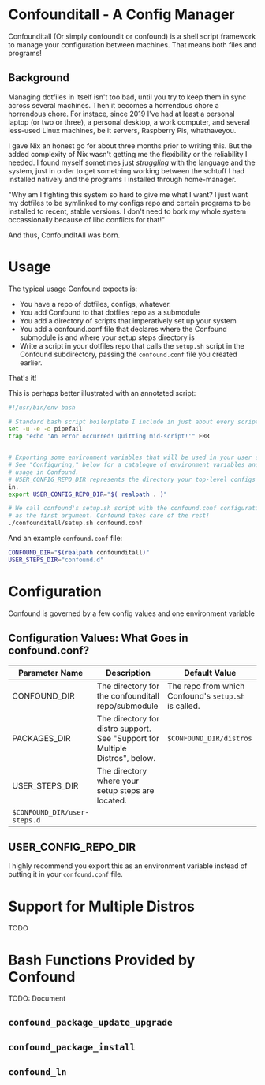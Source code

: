 # Confounditall - A Config Manager

Confounditall (Or simply confoundit or confound) is a shell script framework
to manage your configuration between machines. That means both files and
programs!

## Background

Managing dotfiles in itself isn't too bad, until you try to keep them in sync
across several machines. Then it becomes a horrendous chore a horrendous chore.
For instace, since 2019 I've had at least a personal laptop (or two or three), a
personal desktop, a work computer, and several less-used Linux machines, be it
servers, Raspberry Pis, whathaveyou.

I gave Nix an honest go for about three months prior to writing this. But the
added complexity of Nix wasn't getting me the flexibility or the reliability I
needed. I found myself sometimes just *struggling* with the language and the
system, just in order to get something working between the schtuff I had
installed natively and the programs I installed through home-manager.

"Why am I fighting this system so hard to give me what I want? I just want my
dotfiles to be symlinked to my configs repo and certain programs to be installed
to recent, stable versions. I don't need to bork my whole system occassionally
because of libc conflicts for that!"

And thus, ConfoundItAll was born.

# Usage

The typical usage Confound expects is:
- You have a repo of dotfiles, configs, whatever.
- You add Confound to that dotfiles repo as a submodule
- You add a directory of scripts that imperatively set up your system
- You add a confound.conf file that declares where the Confound submodule is and
  where your setup steps directory is
- Write a script in your dotfiles repo that calls the `setup.sh` script in the
  Confound subdirectory, passing the `confound.conf` file you created earlier.

That's it!

This is perhaps better illustrated with an annotated script:

```bash
#!/usr/bin/env bash

# Standard bash script boilerplate I include in just about every script
set -u -e -o pipefail
trap "echo 'An error occurred! Quitting mid-script!'" ERR


# Exporting some environment variables that will be used in your user steps
# See "Configuring," below for a catalogue of environment variables and their
# usage in Confound.
# USER_CONFIG_REPO_DIR represents the directory your top-level configs repo is
in.
export USER_CONFIG_REPO_DIR="$( realpath . )"

# We call confound's setup.sh script with the confound.conf configuration file
# as the first argument. Confound takes care of the rest!
./confounditall/setup.sh confound.conf
```

And an example `confound.conf` file:
```bash
CONFOUND_DIR="$(realpath confounditall)"
USER_STEPS_DIR="confound.d"
```

# Configuration

Confound is governed by a few config values and one environment variable

## Configuration Values: What Goes in confound.conf?

| Parameter Name | Description | Default Value |
|----------------|-------------|---------------|
| CONFOUND_DIR | The directory for the confounditall repo/submodule | The repo from which Confound's `setup.sh` is called. |
| PACKAGES_DIR | The directory for distro support. See "Support for Multiple Distros", below. | `$CONFOUND_DIR/distros` |
| USER_STEPS_DIR | The directory where your setup steps are located. |
`$CONFOUND_DIR/user-steps.d` |

## USER_CONFIG_REPO_DIR
I highly recommend you export this as an environment variable instead of putting
it in your `confound.conf` file.

# Support for Multiple Distros

TODO

# Bash Functions Provided by Confound

TODO: Document

## `confound_package_update_upgrade`
## `confound_package_install`
## `confound_ln`

